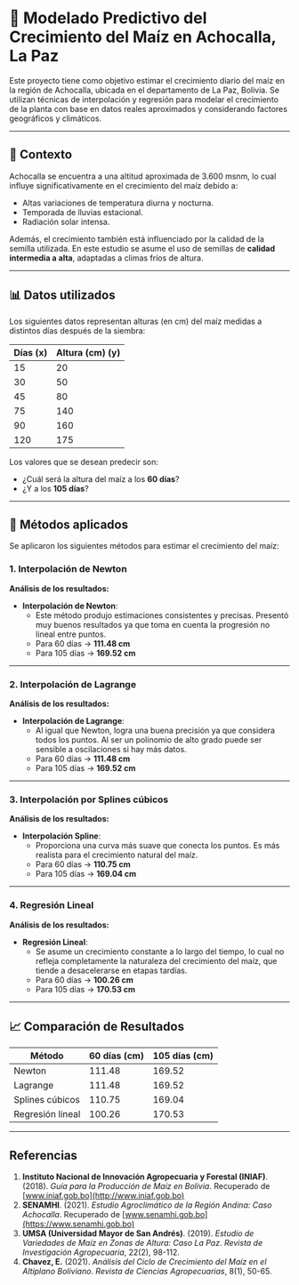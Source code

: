 # 🌽 Modelado Predictivo del Crecimiento del Maíz en Achocalla, La Paz

Este proyecto tiene como objetivo estimar el crecimiento diario del maíz en la región de Achocalla, ubicada en el departamento de La Paz, Bolivia. Se utilizan técnicas de interpolación y regresión para modelar el crecimiento de la planta con base en datos reales aproximados y considerando factores geográficos y climáticos.

---

## 📍 Contexto

Achocalla se encuentra a una altitud aproximada de 3.600 msnm, lo cual influye significativamente en el crecimiento del maíz debido a:

- Altas variaciones de temperatura diurna y nocturna.
- Temporada de lluvias estacional.
- Radiación solar intensa.

Además, el crecimiento también está influenciado por la calidad de la semilla utilizada. En este estudio se asume el uso de semillas de **calidad intermedia a alta**, adaptadas a climas fríos de altura.

---

## 📊 Datos utilizados

Los siguientes datos representan alturas (en cm) del maíz medidas a distintos días después de la siembra:

| Días (x) | Altura (cm) (y) |
|----------|------------------|
| 15       | 20               |
| 30       | 50               |
| 45       | 80               |
| 75       | 140              |
| 90       | 160              |
| 120      | 175              |

Los valores que se desean predecir son:

- ¿Cuál será la altura del maíz a los **60 días**?
- ¿Y a los **105 días**?

---

## 🧠 Métodos aplicados

Se aplicaron los siguientes métodos para estimar el crecimiento del maíz:

### 1. Interpolación de Newton

**Análisis de los resultados:**

- **Interpolación de Newton**:
  - Este método produjo estimaciones consistentes y precisas. Presentó muy buenos resultados ya que toma en cuenta la progresión no lineal entre puntos.
  - Para 60 días → **111.48 cm**
  - Para 105 días → **169.52 cm**

---

### 2. Interpolación de Lagrange

**Análisis de los resultados:**

- **Interpolación de Lagrange**:
  - Al igual que Newton, logra una buena precisión ya que considera todos los puntos. Al ser un polinomio de alto grado puede ser sensible a oscilaciones si hay más datos.
  - Para 60 días → **111.48 cm**
  - Para 105 días → **169.52 cm**

---

### 3. Interpolación por Splines cúbicos

**Análisis de los resultados:**

- **Interpolación Spline**:
  - Proporciona una curva más suave que conecta los puntos. Es más realista para el crecimiento natural del maíz.
  - Para 60 días → **110.75 cm**
  - Para 105 días → **169.04 cm**

---

### 4. Regresión Lineal

**Análisis de los resultados:**

- **Regresión Lineal**:
  - Se asume un crecimiento constante a lo largo del tiempo, lo cual no refleja completamente la naturaleza del crecimiento del maíz, que tiende a desacelerarse en etapas tardías.
  - Para 60 días → **100.26 cm**
  - Para 105 días → **170.53 cm**

---

## 📈 Comparación de Resultados

| Método               | 60 días (cm) | 105 días (cm) |
|----------------------|--------------|---------------|
| Newton               | 111.48       | 169.52        |
| Lagrange             | 111.48       | 169.52        |
| Splines cúbicos      | 110.75       | 169.04        |
| Regresión lineal     | 100.26       | 170.53        |

---

## Referencias

1. **Instituto Nacional de Innovación Agropecuaria y Forestal (INIAF)**. (2018). *Guía para la Producción de Maíz en Bolivia*. Recuperado de [www.iniaf.gob.bo](http://www.iniaf.gob.bo)  
2. **SENAMHI**. (2021). *Estudio Agroclimático de la Región Andina: Caso Achocalla*. Recuperado de [www.senamhi.gob.bo](https://www.senamhi.gob.bo)   
3. **UMSA (Universidad Mayor de San Andrés)**. (2019). *Estudio de Variedades de Maíz en Zonas de Altura: Caso La Paz*. *Revista de Investigación Agropecuaria*, 22(2), 98-112.  
4. **Chavez, E.** (2021). *Análisis del Ciclo de Crecimiento del Maíz en el Altiplano Boliviano*. *Revista de Ciencias Agropecuarias*, 8(1), 50-65.
